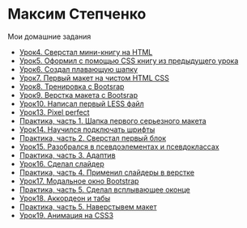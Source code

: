# Максим Степченко
Мои домашние задания
* [Урок4. Сверстал мини-книгу на HTML](https://maxstepnoy.github.io/lesson_4/index.html)
* [Урок5. Оформил с помощью CSS книгу из предыдущего урока](https://maxstepnoy.github.io/lesson_5/index.html)
* [Урок6. Создал плавающую шапку](https://maxstepnoy.github.io/lesson_6/index.html)
* [Урок7. Первый макет на чистом HTML CSS](https://maxstepnoy.github.io/lesson_7/src/src/index.html)
* [Урок8. Тренировка с Bootsrap](https://maxstepnoy.github.io/lesson_8/src/index.html)
* [Урок9. Верстка макета с Bootsrap](https://maxstepnoy.github.io/lesson_9/src/index.html)
* [Урок10. Написал первый LESS файл](https://maxstepnoy.github.io/lesson_10/main.less)
* [Урок13. Pixel perfect](https://maxstepnoy.github.io/lesson_13/index2.html)
* [Практика, часть 1. Шапка первого серьезного макета](MaxStepnoy.github.io/lesson_14/src/index.html)
* [Урок14. Научился подключать шрифты](https://maxstepnoy.github.io/Lesson_14/index.html)
* [Практика, часть 2. Сверстал первый блок](https://maxstepnoy.github.io/%D0%92%D0%B5%D1%80%D1%81%D1%82%D0%BA%D0%B0%20%D0%BC%D0%B0%D0%BA%D0%B5%D1%82%D0%B0%202/src/index.html)
* [Урок15. Разобрался в псевдоэлементах и псевдоклассах](https://maxstepnoy.github.io/lesson_15/index.html)
* [Практика, часть 3. Адаптив](https://maxstepnoy.github.io/Project3/project3/src/index.html)
* [Урок16. Сделал слайдер](https://maxstepnoy.github.io/lesson_16/index.html)
* [Практика, часть 4. Применил слайдеры в верстке](https://maxStepnoy.github.io/project4/src/index.html)
* [Урок17. Модальное окно Bootstrap](https://maxstepnoy.github.io/lesson_17/index.html)
* [Практика, часть 5. Сделал всплывающее оконце](https://maxstepnoy.github.io/project5/src/index.html)
* [Урок18. Аккордеон](https://maxstepnoy.github.io/lesson-18/index.html)[ и табы](https://maxstepnoy.github.io/lesson-18/lesson_18_2/index2.html)
* [Практика, часть 5. Наверстывем макет](https://maxstepnoy.github.io/practice6/src/index.html)
* [Урок19. Анимация на CSS3](https://maxstepnoy.github.io/lesson_19/index2.html)
